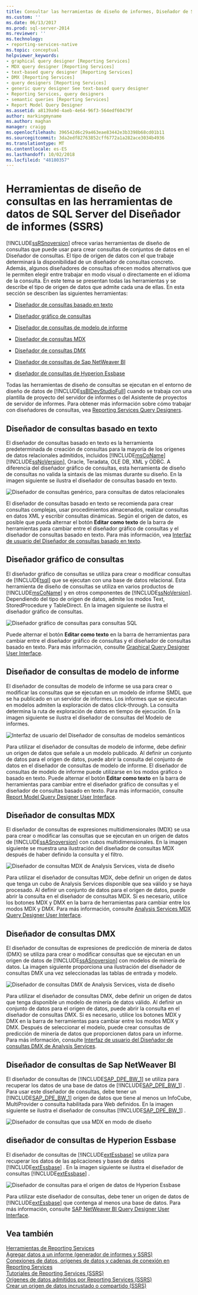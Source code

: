 ```yaml
---
title: Consultar las herramientas de diseño de informes, Diseñador de SQL Server Data Tools (SSRS) | Microsoft Docs
ms.custom: ''
ms.date: 06/13/2017
ms.prod: sql-server-2014
ms.reviewer: ''
ms.technology:
- reporting-services-native
ms.topic: conceptual
helpviewer_keywords:
- graphical query designer [Reporting Services]
- MDX query designer [Reporting Services]
- text-based query designer [Reporting Services]
- DMX [Reporting Services]
- query designers [Reporting Services]
- generic query designer See text-based query designer
- Reporting Services, query designers
- semantic queries [Reporting Services]
- Report Model Query Designer
ms.assetid: a8139a9d-4aeb-4e64-96f3-564edf60479f
author: markingmyname
ms.author: maghan
manager: craigg
ms.openlocfilehash: 396542d6c29a463eae83442e3b3398b68cd01b11
ms.sourcegitcommit: 3da2edf82763852cff6772a1a282ace3034b4936
ms.translationtype: MT
ms.contentlocale: es-ES
ms.lasthandoff: 10/02/2018
ms.locfileid: "48180357"
---
```

# <a name="query-design-tools-in-report-designer-sql-server-data-tools-ssrs"></a>Herramientas de diseño de consultas en las herramientas de datos de SQL Server del Diseñador de informes (SSRS)
  [!INCLUDE[ssRSnoversion](../../includes/ssrsnoversion-md.md)] ofrece varias herramientas de diseño de consultas que puede usar para crear consultas de conjuntos de datos en el Diseñador de consultas. El tipo de origen de datos con el que trabaje determinará la disponibilidad de un diseñador de consultas concreto. Además, algunos diseñadores de consultas ofrecen modos alternativos que le permiten elegir entre trabajar en modo visual o directamente en el idioma de la consulta. En este tema se presentan todas las herramientas y se describe el tipo de origen de datos que admite cada una de ellas. En esta sección se describen las siguientes herramientas:  
  
-   [Diseñador de consultas basado en texto](#Textbased)  
  
-   [Diseñador gráfico de consultas](#Graphical)  
  
-   [Diseñador de consultas de modelo de informe](#Model)  
  
-   [Diseñador de consultas MDX](#MDX)  
  
-   [Diseñador de consultas DMX](#DMX)  
  
-   [Diseñador de consultas de Sap NetWeaver BI](#SAPBW)  
  
-   [diseñador de consultas de Hyperion Essbase](#Hyperion)  
  
 Todas las herramientas de diseño de consultas se ejecutan en el entorno de diseño de datos de [!INCLUDE[ssBIDevStudioFull](../../includes/ssbidevstudiofull-md.md)] cuando se trabaja con una plantilla de proyecto del servidor de informes o del Asistente de proyectos de servidor de informes. Para obtener más información sobre cómo trabajar con diseñadores de consultas, vea [Reporting Services Query Designers](../reporting-services-query-designers.md).  
  
##  <a name="Textbased"></a> Diseñador de consultas basado en texto  
 El diseñador de consultas basado en texto es la herramienta predeterminada de creación de consultas para la mayoría de los orígenes de datos relacionales admitidos, incluidos [!INCLUDE[msCoName](../../../includes/msconame-md.md)] [!INCLUDE[ssNoVersion](../../../includes/ssnoversion-md.md)], Oracle, Teradata, OLE DB, XML y ODBC. A diferencia del diseñador gráfico de consultas, esta herramienta de diseño de consultas no valida la sintaxis de las mismas durante su diseño. En la imagen siguiente se ilustra el diseñador de consultas basado en texto.  
  
 ![Diseñador de consultas genérico, para consultas de datos relacionales](../../analysis-services/media/rsqd-dsaw-sql-generic.gif "Diseñador de consultas genérico, para consultas de datos relacionales")  
  
 El diseñador de consultas basado en texto se recomienda para crear consultas complejas, usar procedimientos almacenados, realizar consultas en datos XML y escribir consultas dinámicas. Según el origen de datos, es posible que pueda alternar el botón **Editar como texto** de la barra de herramientas para cambiar entre el diseñador gráfico de consultas y el diseñador de consultas basado en texto. Para más información, vea [Interfaz de usuario del Diseñador de consultas basado en texto](../text-based-query-designer-user-interface.md).  
  
##  <a name="Graphical"></a> Diseñador gráfico de consultas  
 El diseñador gráfico de consultas se utiliza para crear o modificar consultas de [!INCLUDE[tsql](../../includes/tsql-md.md)] que se ejecutan con una base de datos relacional. Esta herramienta de diseño de consultas se utiliza en varios productos de [!INCLUDE[msCoName](../../../includes/msconame-md.md)] y en otros componentes de [!INCLUDE[ssNoVersion](../../../includes/ssnoversion-md.md)]. Dependiendo del tipo de origen de datos, admite los modos Text, StoredProcedure y TableDirect. En la imagen siguiente se ilustra el diseñador gráfico de consultas.  
  
 ![Diseñador gráfico de consultas para consultas SQL](../media/rsqd-dsaw-sql.gif "Diseñador gráfico de consultas para consultas SQL")  
  
 Puede alternar el botón **Editar como texto** en la barra de herramientas para cambiar entre el diseñador gráfico de consultas y el diseñador de consultas basado en texto. Para más información, consulte [Graphical Query Designer User Interface](graphical-query-designer-user-interface.md).  
  
##  <a name="Model"></a> Diseñador de consultas de modelo de informe  
 El diseñador de consultas de modelo de informe se usa para crear o modificar las consultas que se ejecutan en un modelo de informe SMDL que se ha publicado en un servidor de informes. Los informes que se ejecutan en modelos admiten la exploración de datos click-through. La consulta determina la ruta de exploración de datos en tiempo de ejecución. En la imagen siguiente se ilustra el diseñador de consultas del Modelo de informes.  
  
 ![Interfaz de usuario del Diseñador de consultas de modelos semánticos](../media/rsqd-dsawmodel-smql.gif "Interfaz de usuario del Diseñador de consultas de modelos semánticos")  
  
 Para utilizar el diseñador de consultas de modelo de informe, debe definir un origen de datos que señale a un modelo publicado. Al definir un conjunto de datos para el origen de datos, puede abrir la consulta del conjunto de datos en el diseñador de consultas de modelo de informe. El diseñador de consultas de modelo de informe puede utilizarse en los modos gráfico o basado en texto. Puede alternar el botón **Editar como texto** en la barra de herramientas para cambiar entre el diseñador gráfico de consultas y el diseñador de consultas basado en texto. Para más información, consulte [Report Model Query Designer User Interface](report-model-query-designer-user-interface.md).  
  
##  <a name="MDX"></a> Diseñador de consultas MDX  
 El diseñador de consultas de expresiones multidimensionales (MDX) se usa para crear o modificar las consultas que se ejecutan en un origen de datos de [!INCLUDE[ssASnoversion](../../../includes/ssasnoversion-md.md)] con cubos multidimensionales. En la imagen siguiente se muestra una ilustración del diseñador de consultas MDX después de haber definido la consulta y el filtro.  
  
 ![Diseñador de consultas MDX de Analysis Services, vista de diseño](../../analysis-services/media/rsqd-dsawas-mdx-designmode.gif "Diseñador de consultas MDX de Analysis Services, vista de diseño")  
  
 Para utilizar el diseñador de consultas MDX, debe definir un origen de datos que tenga un cubo de Analysis Services disponible que sea válido y se haya procesado. Al definir un conjunto de datos para el origen de datos, puede abrir la consulta en el diseñador de consultas MDX. Si es necesario, utilice los botones MDX y DMX en la barra de herramientas para cambiar entre los modos MDX y DMX. Para más información, consulte [Analysis Services MDX Query Designer User Interface](analysis-services-mdx-query-designer-user-interface.md).  
  
##  <a name="DMX"></a> Diseñador de consultas DMX  
 El diseñador de consultas de expresiones de predicción de minería de datos (DMX) se utiliza para crear o modificar consultas que se ejecutan en un origen de datos de [!INCLUDE[ssASnoversion](../../../includes/ssasnoversion-md.md)] con modelos de minería de datos. La imagen siguiente proporciona una ilustración del diseñador de consultas DMX una vez seleccionadas las tablas de entrada y modelo.  
  
 ![Diseñador de consultas DMX de Analysis Services, vista de diseño](../media/rsqd-dsawas-dmx-designmode.gif "Diseñador de consultas DMX de Analysis Services, vista de diseño")  
  
 Para utilizar el diseñador de consultas DMX, debe definir un origen de datos que tenga disponible un modelo de minería de datos válido. Al definir un conjunto de datos para el origen de datos, puede abrir la consulta en el diseñador de consultas DMX. Si es necesario, utilice los botones MDX y DMX en la barra de herramientas para cambiar entre los modos MDX y DMX. Después de seleccionar el modelo, puede crear consultas de predicción de minería de datos que proporcionen datos para un informe. Para más información, consulte [Interfaz de usuario del Diseñador de consultas DMX de Analysis Services](analysis-services-dmx-query-designer-user-interface.md).  
  
##  <a name="SAPBW"></a> Diseñador de consultas de Sap NetWeaver BI  
 El diseñador de consultas de [!INCLUDE[SAP_DPE_BW_1](../../../includes/sap-dpe-bw-1-md.md)] se utiliza para recuperar los datos de una base de datos de [!INCLUDE[SAP_DPE_BW_1](../../../includes/sap-dpe-bw-1-md.md)] . Para usar este diseñador de consultas, debe tener un [!INCLUDE[SAP_DPE_BW_1](../../../includes/sap-dpe-bw-1-md.md)] origen de datos que tiene al menos un InfoCube, MultiProvider o consulta habilitada para Web definidos. En la imagen siguiente se ilustra el diseñador de consultas [!INCLUDE[SAP_DPE_BW_1](../../../includes/sap-dpe-bw-1-md.md)] .  
  
 ![Diseñador de consultas que usa MDX en modo de diseño](../media/rsqd-dssapbw-mdx-designmode.gif "Diseñador de consultas que usa MDX en modo de diseño")  
  
##  <a name="Hyperion"></a> diseñador de consultas de Hyperion Essbase  
 El diseñador de consultas de [!INCLUDE[extEssbase](../../../includes/extessbase-md.md)] se utiliza para recuperar los datos de las aplicaciones y bases de datos [!INCLUDE[extEssbase](../../../includes/extessbase-md.md)] . En la imagen siguiente se ilustra el diseñador de consultas [!INCLUDE[extEssbase](../../../includes/extessbase-md.md)] .  
  
 ![Diseñador de consultas para el origen de datos de Hyperion Essbase](../media/rsqd-dshyperionessbase-mdx-designmode.gif "Diseñador de consultas para el origen de datos de Hyperion Essbase")  
  
 Para utilizar este diseñador de consultas, debe tener un origen de datos de [!INCLUDE[extEssbase](../../../includes/extessbase-md.md)] que contenga al menos una base de datos. Para más información, consulte [SAP NetWeaver BI Query Designer User Interface](sap-netweaver-bi-query-designer-user-interface.md).  
  
## <a name="see-also"></a>Vea también  
 [Herramientas de Reporting Services](../tools/reporting-services-tools.md)   
 [Agregar datos a un informe &#40;generador de informes y SSRS&#41;](report-datasets-ssrs.md)   
 [Conexiones de datos, orígenes de datos y cadenas de conexión en Reporting Services](../data-connections-data-sources-and-connection-strings-in-reporting-services.md)   
 [Tutoriales de Reporting Services &#40;SSRS&#41;](../reporting-services-tutorials-ssrs.md)   
 [Orígenes de datos admitidos por Reporting Services &#40;SSRS&#41;](../create-deploy-and-manage-mobile-and-paginated-reports.md)   
 [Crear un origen de datos incrustado o compartido &#40;SSRS&#41;](../create-an-embedded-or-shared-data-source-ssrs.md)  
  
  
